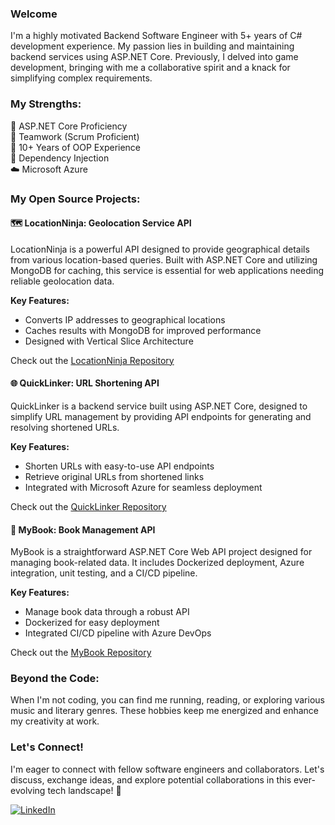 ### Welcome
I'm a highly motivated Backend Software Engineer with 5+ years of C# development experience. My passion lies in building and maintaining backend services using ASP.NET Core. Previously, I delved into game development, bringing with me a collaborative spirit and a knack for simplifying complex requirements.

### My Strengths:
🚀 ASP.NET Core Proficiency  
🤝 Teamwork (Scrum Proficient)  
🧠 10+ Years of OOP Experience  
💉 Dependency Injection  
☁️ Microsoft Azure  

### My Open Source Projects: 

#### 🗺️ LocationNinja: Geolocation Service API
LocationNinja is a powerful API designed to provide geographical details from various location-based queries. Built with ASP.NET Core and utilizing MongoDB for caching, this service is essential for web applications needing reliable geolocation data.

**Key Features:**
- Converts IP addresses to geographical locations
- Caches results with MongoDB for improved performance
- Designed with Vertical Slice Architecture

Check out the [LocationNinja Repository](https://github.com/emaadgh/LocationNinja)

#### 🌐 QuickLinker: URL Shortening API
QuickLinker is a backend service built using ASP.NET Core, designed to simplify URL management by providing API endpoints for generating and resolving shortened URLs.

**Key Features:**
- Shorten URLs with easy-to-use API endpoints
- Retrieve original URLs from shortened links
- Integrated with Microsoft Azure for seamless deployment

Check out the [QuickLinker Repository](https://github.com/emaadgh/QuickLinker)

#### 📘 MyBook: Book Management API
MyBook is a straightforward ASP.NET Core Web API project designed for managing book-related data. It includes Dockerized deployment, Azure integration, unit testing, and a CI/CD pipeline.

**Key Features:**
- Manage book data through a robust API
- Dockerized for easy deployment
- Integrated CI/CD pipeline with Azure DevOps

Check out the [MyBook Repository](https://github.com/emaadgh/mybook)

### Beyond the Code:
When I'm not coding, you can find me running, reading, or exploring various music and literary genres. These hobbies keep me energized and enhance my creativity at work.

### Let's Connect!
I'm eager to connect with fellow software engineers and collaborators. Let's discuss, exchange ideas, and explore potential collaborations in this ever-evolving tech landscape! 🌟

[![LinkedIn](https://img.shields.io/badge/-LinkedIn-blue?style=flat-square&logo=linkedin)](https://www.linkedin.com/in/emaad1)
